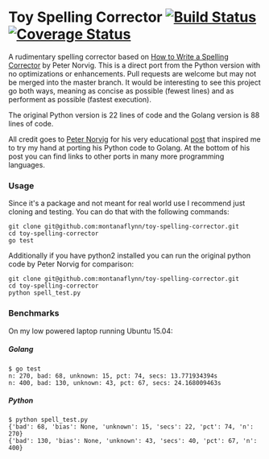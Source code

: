 # Toy Spelling Corrector [![Build Status][travis-svg]][travis-url] [![Coverage Status][coveralls-svg]][coveralls-url]

A rudimentary spelling corrector based on [How to Write a Spelling Corrector](http://norvig.com/spell-correct.html) by Peter Norvig. This is a direct port from the Python version with no optimizations or enhancements. Pull requests are welcome but may not be merged into the master branch. It would be interesting to see this project go both ways, meaning as concise as possible (fewest lines) and as performent as possible (fastest execution).

The original Python version is 22 lines of code and the Golang version is 88 lines of code. 

All credit goes to [Peter Norvig](http://norvig.com/) for his very educational [post](http://norvig.com/spell-correct.html) that inspired me to try my hand at porting his Python code to Golang. At the bottom of his post you can find links to other ports in many more programming languages.

### Usage

Since it's a package and not meant for real world use I recommend just cloning and testing. You can do that with the following commands:

```
git clone git@github.com:montanaflynn/toy-spelling-corrector.git
cd toy-spelling-corrector
go test
```

Additionally if you have python2 installed you can run the original python code by Peter Norvig for comparison:

```
git clone git@github.com:montanaflynn/toy-spelling-corrector.git
cd toy-spelling-corrector
python spell_test.py
```

### Benchmarks

On my low powered laptop running Ubuntu 15.04:

##### Golang

```
$ go test
n: 270, bad: 68, unknown: 15, pct: 74, secs: 13.771934394s
n: 400, bad: 130, unknown: 43, pct: 67, secs: 24.168009463s
```

##### Python
```
$ python spell_test.py 
{'bad': 68, 'bias': None, 'unknown': 15, 'secs': 22, 'pct': 74, 'n': 270}
{'bad': 130, 'bias': None, 'unknown': 43, 'secs': 40, 'pct': 67, 'n': 400}
```

[travis-url]: https://travis-ci.org/montanaflynn/toy-spelling-corrector
[travis-svg]: https://img.shields.io/travis/montanaflynn/toy-spelling-corrector.svg

[coveralls-url]: https://coveralls.io/r/montanaflynn/toy-spelling-corrector?branch=master
[coveralls-svg]: https://img.shields.io/coveralls/montanaflynn/toy-spelling-corrector.svg
